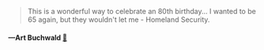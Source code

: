 > This is a wonderful way to celebrate an 80th birthday... I wanted to be 65 again, but they wouldn't let me - Homeland Security.
  #### —Art Buchwald [:scroll:](undefined)